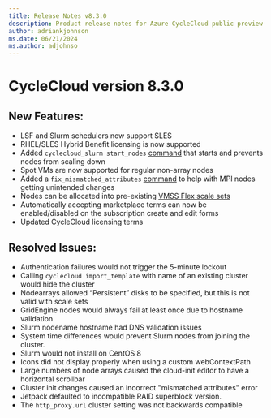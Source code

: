 ```yaml
---
title: Release Notes v8.3.0
description: Product release notes for Azure CycleCloud public preview v8.3.0
author: adriankjohnson
ms.date: 06/21/2024
ms.author: adjohnso
---
```


# CycleCloud version 8.3.0

## New Features:

* LSF and Slurm schedulers now support SLES 
* RHEL/SLES Hybrid Benefit licensing is now supported 
* Added `cyclecloud_slurm start_nodes` [command](https://github.com/Azure/cyclecloud-slurm/blob/master/README.md) that starts and prevents nodes from scaling down 
* Spot VMs are now supported for regular non-array nodes 
* Added a `fix_mismatched_attributes` [command](../slurm.md#making-cluster-changes) to help with MPI nodes getting unintended changes 
* Nodes can be allocated into pre-existing [VMSS Flex scale sets](../how-to/flex-scalesets.md) 
* Automatically accepting marketplace terms can now be enabled/disabled on the subscription create and edit forms 
* Updated CycleCloud licensing terms 

## Resolved Issues:

* Authentication failures would not trigger the 5-minute lockout 
* Calling `cyclecloud import_template` with name of an existing cluster would hide the cluster 
* Nodearrays allowed “Persistent” disks to be specified, but this is not valid with scale sets 
* GridEngine nodes would always fail at least once due to hostname validation 
* Slurm nodename hostname had DNS validation issues 
* System time differences would prevent Slurm nodes from joining the cluster. 
* Slurm would not install on CentOS 8 
* Icons did not display properly when using a custom webContextPath 
* Large numbers of node arrays caused the cloud-init editor to have a horizontal scrollbar 
* Cluster init changes caused an incorrect "mismatched attributes" error 
* Jetpack defaulted to incompatible RAID superblock version.
* The `http_proxy.url` cluster setting was not backwards compatible 
